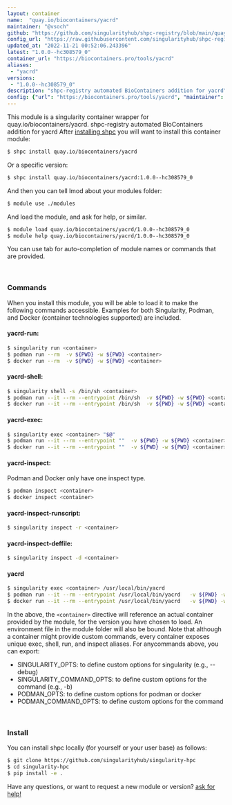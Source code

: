 ```yaml
---
layout: container
name:  "quay.io/biocontainers/yacrd"
maintainer: "@vsoch"
github: "https://github.com/singularityhub/shpc-registry/blob/main/quay.io/biocontainers/yacrd/container.yaml"
config_url: "https://raw.githubusercontent.com/singularityhub/shpc-registry/main/quay.io/biocontainers/yacrd/container.yaml"
updated_at: "2022-11-21 00:52:06.243396"
latest: "1.0.0--hc308579_0"
container_url: "https://biocontainers.pro/tools/yacrd"
aliases:
 - "yacrd"
versions:
 - "1.0.0--hc308579_0"
description: "shpc-registry automated BioContainers addition for yacrd"
config: {"url": "https://biocontainers.pro/tools/yacrd", "maintainer": "@vsoch", "description": "shpc-registry automated BioContainers addition for yacrd", "latest": {"1.0.0--hc308579_0": "sha256:aa06ab658ee12917d5be9406cd2f7d2f644079d5fcc27b17d28c73bb47780f9e"}, "tags": {"1.0.0--hc308579_0": "sha256:aa06ab658ee12917d5be9406cd2f7d2f644079d5fcc27b17d28c73bb47780f9e"}, "docker": "quay.io/biocontainers/yacrd", "aliases": {"yacrd": "/usr/local/bin/yacrd"}}
---
```


This module is a singularity container wrapper for quay.io/biocontainers/yacrd.
shpc-registry automated BioContainers addition for yacrd
After [installing shpc](#install) you will want to install this container module:


```bash
$ shpc install quay.io/biocontainers/yacrd
```

Or a specific version:

```bash
$ shpc install quay.io/biocontainers/yacrd:1.0.0--hc308579_0
```

And then you can tell lmod about your modules folder:

```bash
$ module use ./modules
```

And load the module, and ask for help, or similar.

```bash
$ module load quay.io/biocontainers/yacrd/1.0.0--hc308579_0
$ module help quay.io/biocontainers/yacrd/1.0.0--hc308579_0
```

You can use tab for auto-completion of module names or commands that are provided.

<br>

### Commands

When you install this module, you will be able to load it to make the following commands accessible.
Examples for both Singularity, Podman, and Docker (container technologies supported) are included.

#### yacrd-run:

```bash
$ singularity run <container>
$ podman run --rm  -v ${PWD} -w ${PWD} <container>
$ docker run --rm  -v ${PWD} -w ${PWD} <container>
```

#### yacrd-shell:

```bash
$ singularity shell -s /bin/sh <container>
$ podman run --it --rm --entrypoint /bin/sh  -v ${PWD} -w ${PWD} <container>
$ docker run --it --rm --entrypoint /bin/sh  -v ${PWD} -w ${PWD} <container>
```

#### yacrd-exec:

```bash
$ singularity exec <container> "$@"
$ podman run --it --rm --entrypoint ""  -v ${PWD} -w ${PWD} <container> "$@"
$ docker run --it --rm --entrypoint ""  -v ${PWD} -w ${PWD} <container> "$@"
```

#### yacrd-inspect:

Podman and Docker only have one inspect type.

```bash
$ podman inspect <container>
$ docker inspect <container>
```

#### yacrd-inspect-runscript:

```bash
$ singularity inspect -r <container>
```

#### yacrd-inspect-deffile:

```bash
$ singularity inspect -d <container>
```


#### yacrd

```bash
$ singularity exec <container> /usr/local/bin/yacrd
$ podman run --it --rm --entrypoint /usr/local/bin/yacrd   -v ${PWD} -w ${PWD} <container> -c " $@"
$ docker run --it --rm --entrypoint /usr/local/bin/yacrd   -v ${PWD} -w ${PWD} <container> -c " $@"
```



In the above, the `<container>` directive will reference an actual container provided
by the module, for the version you have chosen to load. An environment file in the
module folder will also be bound. Note that although a container
might provide custom commands, every container exposes unique exec, shell, run, and
inspect aliases. For anycommands above, you can export:

 - SINGULARITY_OPTS: to define custom options for singularity (e.g., --debug)
 - SINGULARITY_COMMAND_OPTS: to define custom options for the command (e.g., -b)
 - PODMAN_OPTS: to define custom options for podman or docker
 - PODMAN_COMMAND_OPTS: to define custom options for the command

<br>

### Install

You can install shpc locally (for yourself or your user base) as follows:

```bash
$ git clone https://github.com/singularityhub/singularity-hpc
$ cd singularity-hpc
$ pip install -e .
```

Have any questions, or want to request a new module or version? [ask for help!](https://github.com/singularityhub/singularity-hpc/issues)